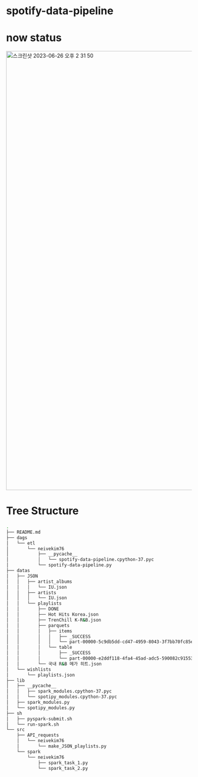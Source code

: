 # spotify-data-pipeline

# now status
<img width="1190" alt="스크린샷 2023-06-26 오후 2 31 50" src="https://github.com/hooniegit/spotify-data-pipeline/assets/130134750/49609609-a962-4b73-805c-2e1000da85c8">


# Tree Structure
```bash
.
├── README.md
├── dags
│   └── etl
│       └── neivekim76
│           ├── __pycache__
│           │   └── spotify-data-pipeline.cpython-37.pyc
│           └── spotify-data-pipeline.py
├── datas
│   ├── JSON
│   │   ├── artist_albums
│   │   │   └── IU.json
│   │   ├── artists
│   │   │   └── IU.json
│   │   └── playlists
│   │       ├── DONE
│   │       ├── Hot Hits Korea.json
│   │       ├── TrenChill K-R&B.json
│   │       ├── parquets
│   │       │   ├── items
│   │       │   │   ├── _SUCCESS
│   │       │   │   └── part-00000-5c9db5dd-cd47-4959-8043-3f7bb70fc85e-c000.snappy.parquet
│   │       │   └── table
│   │       │       ├── _SUCCESS
│   │       │       └── part-00000-e2ddf118-4fa4-45ad-adc5-590082c91553-c000.snappy.parquet
│   │       └── 국내 R&B 메가 히트.json
│   └── wishlists
│       └── playlists.json
├── lib
│   ├── __pycache__
│   │   ├── spark_modules.cpython-37.pyc
│   │   └── spotipy_modules.cpython-37.pyc
│   ├── spark_modules.py
│   └── spotipy_modules.py
├── sh
│   ├── pyspark-submit.sh
│   └── run-spark.sh
└── src
    ├── API_requests
    │   └── neivekim76
    │       └── make_JSON_playlists.py
    └── spark
        └── neivekim76
            ├── spark_task_1.py
            └── spark_task_2.py
```
